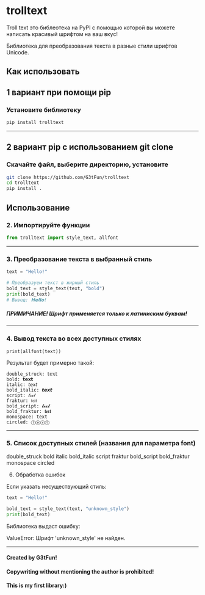 # trolltext
Troll text это библеотека на PyPI с помощью которой вы можете написать красивый шрифтом на ваш вкус!

Библиотека для преобразования текста в разные стили шрифтов Unicode.

## Как использовать

## 1 вариант при помощи pip 
### Установите библиотеку

```bash
pip install trolltext
```

---

## 2 вариант pip с использованием git clone
### Скачайте файл, выберите директорию, установите
```bash
git clone https://github.com/G3tFun/trolltext
cd trolltext
pip install .
```

## Использование
### 2. Импортируйте функции

``` Python
from trolltext import style_text, allfont
```

---

### 3. Преобразование текста в выбранный стиль

``` Python
text = "Hello!"

# Преобразуем текст в жирный стиль
bold_text = style_text(text, "bold")
print(bold_text)
# Вывод: 𝗛𝗲𝗹𝗹𝗼!
```
##### ПРИМИЧАНИЕ! Шрифт применяется только к латиниским буквам!

---

### 4. Вывод текста во всех доступных стилях

```
print(allfont(text))
```

Результат будет примерно такой:

``` 
double_struck: 𝕥𝕖𝕩𝕥
bold: 𝘁𝗲𝘅𝘁
italic: 𝘵𝘦𝘹𝘵
bold_italic: 𝙩𝙚𝙭𝙩
script: 𝓉ℯ𝓍𝓉
fraktur: 𝔱𝔢𝔵𝔱
bold_script: 𝓽𝓮𝔁𝓽
bold_fraktur: 𝖙𝖊𝖝𝖙
monospace: 𝚝𝚎𝚡𝚝
circled: ⓣⓔⓧⓣ
```

---

### 5. Список доступных стилей (названия для параметра font)

double_struck
bold
italic
bold_italic
script
fraktur
bold_script
bold_fraktur
monospace
circled

6. Обработка ошибок

Если указать несуществующий стиль:

``` Python
text = "Hello!"

bold_text = style_text(text, "unknown_style")
print(bold_text)
```

Библиотека выдаст ошибку:

ValueError: Шрифт 'unknown_style' не найден.

----------

#### Created by G3tFun!

#### Copywriting without mentioning the author is prohibited!

#### This is my first library:)
